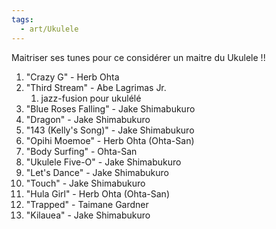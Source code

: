 ```yaml
---
tags:
  - art/Ukulele
---
```

Maitriser ses tunes pour ce considérer un maitre du Ukulele !!
1. "Crazy G" - Herb Ohta
2. "Third Stream" - Abe Lagrimas Jr.
	1.  jazz-fusion pour ukulélé 
3. "Blue Roses Falling" - Jake Shimabukuro
4. "Dragon" - Jake Shimabukuro
5. "143 (Kelly's Song)" - Jake Shimabukuro
6. "Opihi Moemoe" - Herb Ohta (Ohta-San)
7. "Body Surfing" - Ohta-San
8. "Ukulele Five-O" - Jake Shimabukuro
9. "Let's Dance" - Jake Shimabukuro
10. "Touch" - Jake Shimabukuro
11. "Hula Girl" - Herb Ohta (Ohta-San)
12. "Trapped" - Taimane Gardner
13. "Kilauea" - Jake Shimabukuro